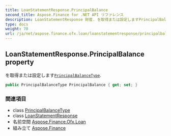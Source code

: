 ```yaml
---
title: LoanStatementResponse.PrincipalBalance
second_title: Aspose.Finance for .NET API リファレンス
description: LoanStatementResponse 財産. を取得または設定しますPrincipalBalanceType.
type: docs
weight: 70
url: /ja/net/aspose.finance.ofx.loan/loanstatementresponse/principalbalance/
---
```

## LoanStatementResponse.PrincipalBalance property

を取得または設定します[`PrincipalBalanceType`](../../../aspose.finance.ofx/principalbalancetype/).

```csharp
public PrincipalBalanceType PrincipalBalance { get; set; }
```

### 関連項目

* class [PrincipalBalanceType](../../../aspose.finance.ofx/principalbalancetype/)
* class [LoanStatementResponse](../)
* 名前空間 [Aspose.Finance.Ofx.Loan](../../loanstatementresponse/)
* 組み立て [Aspose.Finance](../../../)


